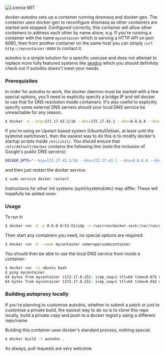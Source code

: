 ![License MIT](https://img.shields.io/badge/license-MIT-blue.svg)

docker-autodns sets up a container running dnsmasq and docker-gen. The
container uses docker-gen to reconfigure dnsmasq as other containers are
started and stopped. Configured correctly, this container will allow other
containers to address each other by name alone, e.g. If you're running a
container with the name `mycontainer` which is serving a HTTP API on port 8080,
then from another container on the same host you can simply
`curl http://mycontainer:8080` to contact it.

autodns is a simple solution for a specific usecase and does not attempt to
replace more fully featured systems like
[skydns](https://github.com/skynetservices/skydns) which you should definitely
check out if autodns doesn't meet your needs.


### Prerequisites

In order for autodns to work, the docker daemon must be started with a few
special options, you'll need to explicitly specify a bridge IP and tell docker
to use that for DNS resolution inside containers. It's also useful to
explicitly specify some external DNS servers should your local DNS service be
unreachable for any reason.

```bash
$ docker -d --bip=172.17.42.1/16 --dns=172.17.42.1 --dns=8.8.8.8 --dns=8.8.4.4
```

If you're using an Upstart based system (Ubuntu/Debian, at least until the
systemd switchover), then the easiest way to do this is to modify docker's
startup scripts inside `/etc/init/`. You should ensure that
`/etc/default/docker` contains the following line (note the inclusion of
Google's public DNS servers):

```bash
DOCKER_OPTS="--bip=172.17.42.1/16 --dns=172.17.42.1 --dns=8.8.8.8 --dns=8.8.4.4"
```

and then just restart the docker service:

```bash
$ sudo service docker restart
```

Instructions for other init systems (sysV/systemd/etc) may differ. These will
hopefully be added soon.

### Usage

To run it:

```bash
$ docker run -d -p 0.0.0.0:53:53/udp -v /var/run/docker.sock:/var/run/docker.sock rehabstudio/autodns
```

Then start any containers you need, no special options are required:

```bash
$ docker run -d --name mycontainer somerepo/somecontainer
```

You should then be able to use the local DNS service from inside a container:

```bash
$ docker run -ti ubuntu bash
$ ping mycontainer
64 bytes from mycontainer (172.17.0.25): icmp_seq=1 ttl=64 time=0.075 ms
64 bytes from mycontainer (172.17.0.25): icmp_seq=1 ttl=64 time=0.042 ms
```


### Building autoproxy locally

If you're planning to customise autodns, whether to submit a patch or just to
customise a private build, the easiest way to do so is to clone this repo
locally, build a private copy and push to a docker registry using a different
repo/name.

Building this container uses docker's standard process, nothing special:

```bash
$ docker build -t autodns .
```

As always, pull requests are very welcome.
